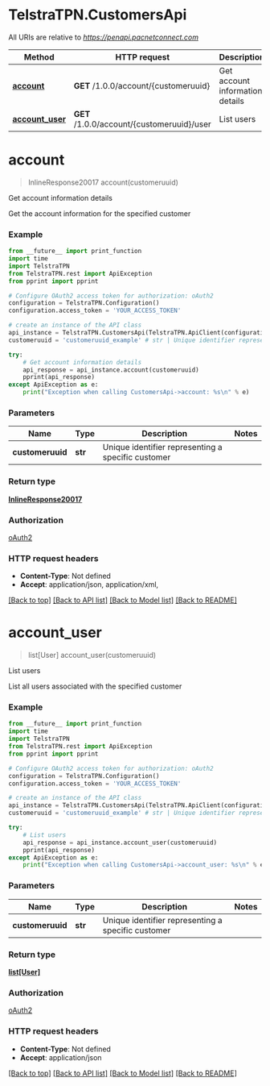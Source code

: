 # TelstraTPN.CustomersApi

All URIs are relative to *https://penapi.pacnetconnect.com*

Method | HTTP request | Description
------------- | ------------- | -------------
[**account**](CustomersApi.md#account) | **GET** /1.0.0/account/{customeruuid} | Get account information details
[**account_user**](CustomersApi.md#account_user) | **GET** /1.0.0/account/{customeruuid}/user | List users


# **account**
> InlineResponse20017 account(customeruuid)

Get account information details

Get the account information for the specified customer

### Example
```python
from __future__ import print_function
import time
import TelstraTPN
from TelstraTPN.rest import ApiException
from pprint import pprint

# Configure OAuth2 access token for authorization: oAuth2
configuration = TelstraTPN.Configuration()
configuration.access_token = 'YOUR_ACCESS_TOKEN'

# create an instance of the API class
api_instance = TelstraTPN.CustomersApi(TelstraTPN.ApiClient(configuration))
customeruuid = 'customeruuid_example' # str | Unique identifier representing a specific customer

try:
    # Get account information details
    api_response = api_instance.account(customeruuid)
    pprint(api_response)
except ApiException as e:
    print("Exception when calling CustomersApi->account: %s\n" % e)
```

### Parameters

Name | Type | Description  | Notes
------------- | ------------- | ------------- | -------------
 **customeruuid** | **str**| Unique identifier representing a specific customer | 

### Return type

[**InlineResponse20017**](InlineResponse20017.md)

### Authorization

[oAuth2](../README.md#oAuth2)

### HTTP request headers

 - **Content-Type**: Not defined
 - **Accept**: application/json, application/xml, 

[[Back to top]](#) [[Back to API list]](../README.md#documentation-for-api-endpoints) [[Back to Model list]](../README.md#documentation-for-models) [[Back to README]](../README.md)

# **account_user**
> list[User] account_user(customeruuid)

List users

List all users associated with the specified customer

### Example
```python
from __future__ import print_function
import time
import TelstraTPN
from TelstraTPN.rest import ApiException
from pprint import pprint

# Configure OAuth2 access token for authorization: oAuth2
configuration = TelstraTPN.Configuration()
configuration.access_token = 'YOUR_ACCESS_TOKEN'

# create an instance of the API class
api_instance = TelstraTPN.CustomersApi(TelstraTPN.ApiClient(configuration))
customeruuid = 'customeruuid_example' # str | Unique identifier representing a specific customer

try:
    # List users
    api_response = api_instance.account_user(customeruuid)
    pprint(api_response)
except ApiException as e:
    print("Exception when calling CustomersApi->account_user: %s\n" % e)
```

### Parameters

Name | Type | Description  | Notes
------------- | ------------- | ------------- | -------------
 **customeruuid** | **str**| Unique identifier representing a specific customer | 

### Return type

[**list[User]**](User.md)

### Authorization

[oAuth2](../README.md#oAuth2)

### HTTP request headers

 - **Content-Type**: Not defined
 - **Accept**: application/json

[[Back to top]](#) [[Back to API list]](../README.md#documentation-for-api-endpoints) [[Back to Model list]](../README.md#documentation-for-models) [[Back to README]](../README.md)

